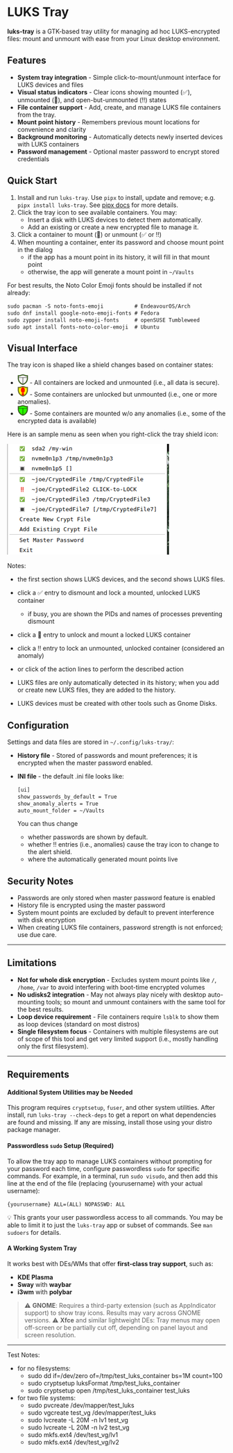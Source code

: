 # LUKS Tray

**luks-tray** is a GTK-based tray utility for managing ad hoc LUKS-encrypted files: mount and unmount with ease from your Linux desktop environment.


## Features

- **System tray integration** - Simple click-to-mount/unmount interface for LUKS devices and files
- **Visual status indicators** - Clear icons showing mounted (✅), unmounted (🔳), and open-but-unmounted (‼️) states
- **File container support** - Add, create, and manage LUKS file containers from the tray.
- **Mount point history** - Remembers previous mount locations for convenience and clarity
- **Background monitoring** - Automatically detects newly inserted devices with LUKS containers
- **Password management** - Optional master password to encrypt stored credentials

## Quick Start

1. Install and run `luks-tray`.  Use `pipx` to install, update and remove; e.g. `pipx install luks-tray`. See [pipx docs](https://pypa.github.io/pipx/) for more details.
2. Click the tray icon to see available containers. You may:
    - Insert a disk with LUKS devices to detect them automatically.
    - Add an existing or create a new encrypted file to manage it.
4. Click a container to mount (🔳) or unmount (✅ or ‼️)
5. When mounting a container, enter its password and choose mount point in the dialog
    - if the app has a mount point in its history, it will fill in that mount point
    - otherwise, the app will generate a mount point in `~/Vaults`

For best results, the Noto Color Emoji fonts should be installed if not already:

    sudo pacman -S noto-fonts-emoji          # EndeavourOS/Arch
    sudo dnf install google-noto-emoji-fonts # Fedora
    sudo zypper install noto-emoji-fonts     # openSUSE Tumbleweed
    sudo apt install fonts-noto-color-emoji  # Ubuntu


## Visual Interface

The tray icon is shaped like a shield changes based on container states:
- <img src="https://github.com/joedefen/luks-tray/raw/main/luks_tray/resources/white-shield-v04.svg" alt="White Shield Icon" width="24" height="24"> - All containers are locked and unmounted (i.e., all data is secure).
- <img src="https://github.com/joedefen/luks-tray/raw/main/luks_tray/resources/alert-shield-v04.svg" alt="Alert Shield Icon" width="24" height="24"> - Some containers are unlocked but unmounted (i.e., one or more anomalies).
- <img src="https://github.com/joedefen/luks-tray/raw/main/luks_tray/resources/green-shield-v04.svg" alt="Green Shield Icon" width="24" height="24"> - Some containers are mounted w/o any anomalies (i.e., some of the encrypted data is available)

Here is an sample menu as seen when you right-click the tray shield icon:

<img src="https://github.com/joedefen/luks-tray/raw/main/images/sample-menu.png" alt="Sample Menu"></center>

Notes:

- the first section shows LUKS devices, and the second shows LUKS files.
- click a ✅ entry to dismount and lock a mounted, unlocked LUKS container

  - if busy, you are shown the PIDs and names of processes preventing dismount

- click a 🔳 entry to unlock and mount a locked LUKS container
- click a ‼️ entry to lock an unmounted, unlocked container (considered an anomaly)
- or click of the action lines to perform the described action
- LUKS files are only automatically detected in its history; when you add or create new LUKS files, they are added to the history.
- LUKS devices must be created with other tools such as Gnome Disks.



## Configuration

Settings and data files are stored in `~/.config/luks-tray/`:
- **History file** - Stored of passwords and mount preferences; it is encrypted when the master password enabled.
- **INI file** - the default .ini file looks like:

      [ui]
      show_passwords_by_default = True
      show_anomaly_alerts = True
      auto_mount_folder = ~/Vaults

  You can thus change
    - whether passwords are shown by default.
    - whether ‼️ entries (i.e., anomalies) cause the tray icon to change to the alert shield.
    - where the automatically generated mount points live

## Security Notes

- Passwords are only stored when master password feature is enabled
- History file is encrypted using the master password
- System mount points are excluded by default to prevent interference with disk encryption
- When creating LUKS file containers, password strength is not enforced; use due care.

---
## Limitations

- **Not for whole disk encryption** - Excludes system mount points like `/`, `/home`, `/var` to avoid interfering with boot-time encrypted volumes
- **No udisks2 integration** - May not always play nicely with desktop auto-mounting tools; so mount and unmount containers with the same tool for the best results.
- **Loop device requirement** - File containers require `lsblk` to show them as loop devices (standard on most distros)
- **Single filesystem focus** - Containers with multiple filesystems are out of scope of this tool and get very limited support (i.e., mostly handling only the first filesystem).
---
## Requirements
#### Additional System Utilities may be Needed
This program requires `cryptsetup`, `fuser`, and other system utilities. After install, run `luks-tray --check-deps` to get a report on what dependencies are found and missing. If any are missing, install those using your distro package manager.

    
#### Passwordless `sudo` Setup (Required)

To allow the tray app to manage LUKS containers without prompting for your password each time, configure passwordless `sudo` for specific commands. For example, in a terminal, run `sudo visudo`, and then add this line at the end of the file (replacing {yourusername} with your actual username):

    {yourusername} ALL=(ALL) NOPASSWD: ALL

💡 This grants your user passwordless access to all commands. You may be able to limit it to just the `luks-tray` app or subset of commands. See `man sudoers` for details.

#### A Working System Tray
It works best with DEs/WMs that offer **first-class tray support**, such as:

  - **KDE Plasma**
  - **Sway** with **waybar**
  - **i3wm** with **polybar**

> ⚠️ **GNOME**: Requires a third-party extension (such as AppIndicator support) to show tray icons. Results may vary across GNOME versions.
> ⚠️ **Xfce** and similar lightweight DEs: Tray menus may open off-screen or be partially cut off, depending on panel layout and screen resolution.


---

Test Notes:
  - for no filesystems:
    - sudo dd if=/dev/zero of=/tmp/test_luks_container bs=1M count=100
    - sudo cryptsetup luksFormat /tmp/test_luks_container
    - sudo cryptsetup open /tmp/test_luks_container test_luks
  - for two file systems:
    - sudo pvcreate /dev/mapper/test_luks
    - sudo vgcreate test_vg /dev/mapper/test_luks
    - sudo lvcreate -L 20M -n lv1 test_vg
    - sudo lvcreate -L 20M -n lv2 test_vg
    - sudo mkfs.ext4 /dev/test_vg/lv1
    - sudo mkfs.ext4 /dev/test_vg/lv2